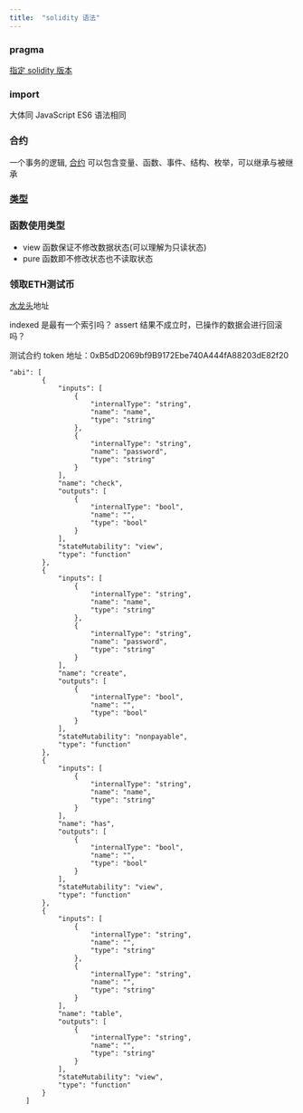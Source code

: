 ```yaml
---
title:  "solidity 语法"
---
```


### pragma

[指定 solidity 版本](https://solidity-cn.readthedocs.io/zh/develop/layout-of-source-files.html)

### import 

大体同 JavaScript ES6 语法相同 

### 合约

一个事务的逻辑, [合约](https://solidity-cn.readthedocs.io/zh/develop/structure-of-a-contract.html) 可以包含变量、函数、事件、结构、枚举，可以继承与被继承

### [类型](https://solidity-cn.readthedocs.io/zh/develop/types.html)

### 函数使用类型

- view 函数保证不修改数据状态(可以理解为只读状态) 
- pure 函数即不修改状态也不读取状态


### 领取ETH测试币

[水龙头](https://www.jianshu.com/p/20fa7286a562)地址


indexed 是最有一个索引吗？
assert 结果不成立时，已操作的数据会进行回滚吗？

测试合约 token 地址：0xB5dD2069bf9B9172Ebe740A444fA88203dE82f20

```
"abi": [
		{
			"inputs": [
				{
					"internalType": "string",
					"name": "name",
					"type": "string"
				},
				{
					"internalType": "string",
					"name": "password",
					"type": "string"
				}
			],
			"name": "check",
			"outputs": [
				{
					"internalType": "bool",
					"name": "",
					"type": "bool"
				}
			],
			"stateMutability": "view",
			"type": "function"
		},
		{
			"inputs": [
				{
					"internalType": "string",
					"name": "name",
					"type": "string"
				},
				{
					"internalType": "string",
					"name": "password",
					"type": "string"
				}
			],
			"name": "create",
			"outputs": [
				{
					"internalType": "bool",
					"name": "",
					"type": "bool"
				}
			],
			"stateMutability": "nonpayable",
			"type": "function"
		},
		{
			"inputs": [
				{
					"internalType": "string",
					"name": "name",
					"type": "string"
				}
			],
			"name": "has",
			"outputs": [
				{
					"internalType": "bool",
					"name": "",
					"type": "bool"
				}
			],
			"stateMutability": "view",
			"type": "function"
		},
		{
			"inputs": [
				{
					"internalType": "string",
					"name": "",
					"type": "string"
				},
				{
					"internalType": "string",
					"name": "",
					"type": "string"
				}
			],
			"name": "table",
			"outputs": [
				{
					"internalType": "string",
					"name": "",
					"type": "string"
				}
			],
			"stateMutability": "view",
			"type": "function"
		}
	]
```
